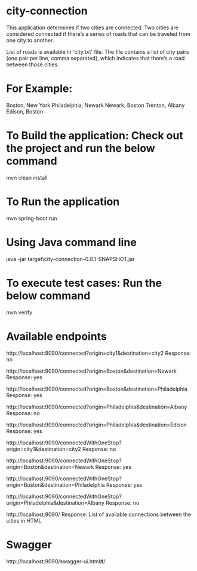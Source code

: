 # city-connection

This application determines if two cities are connected. Two cities are considered connected if there’s a series of roads that can be traveled from one city to another.

List of roads is available in 'city.txt' file. The file contains a list of city pairs (one pair per line, comma separated), which indicates that there’s a road between those cities.

# For Example:

Boston, New York
Philadelphia, Newark
Newark, Boston
Trenton, Albany
Edison, Boston

# To Build the application: Check out the project and run the below command
mvn clean install

# To Run the application
mvn spring-boot:run

# Using Java command line
java -jar target\city-connection-0.0.1-SNAPSHOT.jar

# To execute test cases: Run the below command
mvn verify

# Available endpoints
http://localhost:9090/connected?origin=city1&destination=city2
Response: no

http://localhost:9090/connected?origin=Boston&destination=Newark
Response: yes

http://localhost:9090/connected?origin=Boston&destination=Philadelphia
Response: yes

http://localhost:9090/connected?origin=Philadelphia&destination=Albany
Response: no

http://localhost:9090/connected?origin=Philadelphia&destination=Edison
Response: yes

http://localhost:9090/connectedWithOneStop?origin=city1&destination=city2
Response: no

http://localhost:9090/connectedWithOneStop?origin=Boston&destination=Newark
Response: yes

http://localhost:9090/connectedWithOneStop?origin=Boston&destination=Philadelphia
Response: yes

http://localhost:9090/connectedWithOneStop?origin=Philadelphia&destination=Albany
Response: no

http://localhost:9090/
Response: List of available connections between the cities in HTML

# Swagger
http://localhost:9090/swagger-ui.html#/
